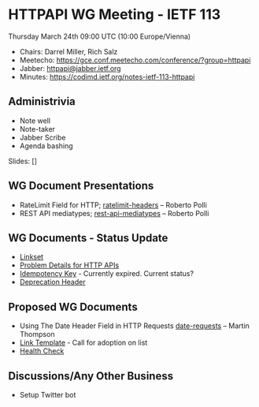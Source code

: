 # HTTPAPI WG Meeting - IETF 113

Thursday March 24th 09:00 UTC  (10:00 Europe/Vienna)

* Chairs: Darrel Miller, Rich Salz
* Meetecho: https://gce.conf.meetecho.com/conference/?group=httpapi
* Jabber: httpapi@jabber.ietf.org
* Minutes: https://codimd.ietf.org/notes-ietf-113-httpapi

## Administrivia

- Note well
- Note-taker
- Jabber Scribe
- Agenda bashing

Slides: []

## WG Document Presentations

- RateLimit Field for HTTP; [ratelimit-headers](https://datatracker.ietf.org/doc/draft-ietf-httpapi-ratelimit-headers/) – Roberto Polli
- REST API mediatypes; [rest-api-mediatypes](https://datatracker.ietf.org/doc/draft-ietf-httpapi-rest-api-mediatypes/) – Roberto Polli

## WG Documents - Status Update

- [Linkset](https://datatracker.ietf.org/doc/draft-ietf-httpapi-linkset/) 
- [Problem Details for HTTP APIs](https://datatracker.ietf.org/doc/draft-ietf-httpapi-rfc7807bis/)
- [Idempotency Key](https://datatracker.ietf.org/doc/draft-ietf-httpapi-idempotency-key-header/) - Currently expired. Current status?
- [Deprecation Header](https://datatracker.ietf.org/doc/html/draft-ietf-httpapi-deprecation-header)

## Proposed WG Documents

- Using The Date Header Field in HTTP Requests [date-requests](https://datatracker.ietf.org/doc/html/draft-thomson-httpapi-date-requests) – Martin Thompson
- [Link Template](https://datatracker.ietf.org/doc/html/draft-nottingham-link-template-03) - Call for adoption on list
- [Health Check](https://datatracker.ietf.org/doc/html/draft-inadarei-api-health-check-06)

## Discussions/Any Other Business

- Setup Twitter bot

